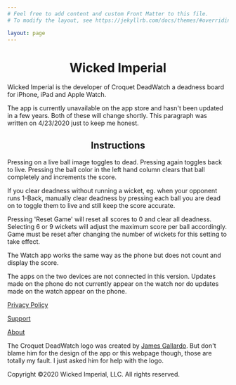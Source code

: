 ```yaml
---
# Feel free to add content and custom Front Matter to this file.
# To modify the layout, see https://jekyllrb.com/docs/themes/#overriding-theme-defaults

layout: page
---
```


# <center>Wicked Imperial

Wicked Imperial is the developer of Croquet DeadWatch a deadness board for iPhone, iPad and Apple Watch.

The app is currently unavailable on the app store and hasn't been updated in a few years. Both of these will change shortly. This paragraph was written on 4/23/2020 just to keep me honest.

## <center>Instructions

Pressing on a live ball image toggles to dead. Pressing again toggles back to live. Pressing the ball color in the left hand column clears that ball completely and increments the score.

If you clear deadness without running a wicket, eg. when your opponent runs 1-Back, manually clear deadness by pressing each ball you are dead on to toggle them to live and still keep the score accurate.

Pressing 'Reset Game' will reset all scores to 0 and clear all deadness. Selecting 6 or 9 wickets will adjust the maximum score per ball accordingly. Game must be reset after changing the number of wickets for this setting to take effect.

The Watch app works the same way as the phone but does not count and display the score.

The apps on the two devices are not connected in this version. Updates made on the phone do not currently appear on the watch nor do updates made on the watch appear on the phone.

[Privacy Policy](privacy)

[Support](support)

[About](about)

The Croquet DeadWatch logo was created by [James Gallardo](http://www.jgallardodesigns.com/). But don't blame him for the design of the app or this webpage though, those are totally my fault. I just asked him for help with the logo.

Copyright &copy;2020 Wicked Imperial, LLC. All rights reserved.
